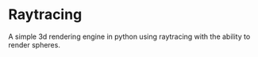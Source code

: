 # Raytracing
A simple 3d rendering engine in python using raytracing with the ability to render spheres.
